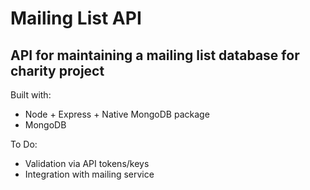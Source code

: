 # Mailing List API

## API for maintaining a mailing list database for charity project

Built with:

* Node + Express + Native MongoDB package
* MongoDB

To Do:

* Validation via API tokens/keys
* Integration with mailing service
